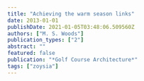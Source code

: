 ```yaml
---
title: "Achieving the warm season links"
date: 2013-01-01
publishDate: 2021-01-05T03:48:06.509560Z
authors: ["M. S. Woods"]
publication_types: ["2"]
abstract: ""
featured: false
publication: "*Golf Course Architecture*"
tags: ["zoysia"]
---
```


